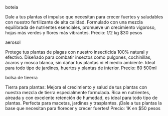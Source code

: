 boteia

Dale a tus plantas el impulso que necesitan para crecer fuertes y saludables con nuestro fertilizante de alta calidad. Formulado con una mezcla equilibrada de nutrientes esenciales, promueve un crecimiento vigoroso, hojas más verdes y flores más vibrantes.
Precio: 1/2 kg $30 pesos

aerosol

Protege tus plantas de plagas con nuestro insecticida 100% natural y efectivo. Diseñado para combatir insectos como pulgones, cochinillas, ácaros y mosca blanca, sin dañar tus plantas ni el medio ambiente. Ideal para todo tipo de jardines, huertos y plantas de interior.
Precio: 60 500ml

bolsa de tieerra

Tierra para plantas: Mejora el crecimiento y salud de tus plantas con nuestra mezcla de tierra especialmente formulada. Rica en nutrientes, aireada y con excelente retención de humedad, es ideal para todo tipo de plantas. Perfecta para macetas, jardines y trasplantes. ¡Dale a tus plantas la base que necesitan para florecer y crecer fuertes!
Precio: 1K en $50 pesos

